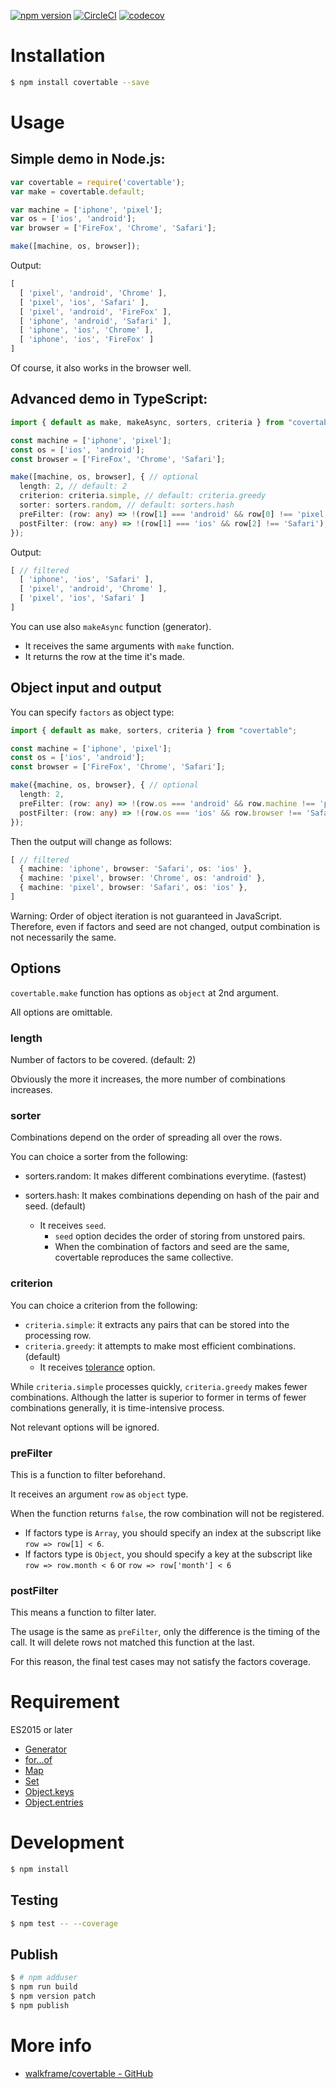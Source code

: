 [![npm version](https://badge.fury.io/js/covertable.svg)](https://badge.fury.io/js/covertable)
[![CircleCI](https://circleci.com/gh/walkframe/covertable.svg?style=shield)](https://circleci.com/gh/walkframe/covertable)
[![codecov](https://codecov.io/gh/walkframe/covertable/branch/master/graph/badge.svg)](https://codecov.io/gh/walkframe/covertable)

# Installation

```sh
$ npm install covertable --save
```

# Usage

## Simple demo in Node.js:

```javascript
var covertable = require('covertable');
var make = covertable.default;

var machine = ['iphone', 'pixel'];
var os = ['ios', 'android'];
var browser = ['FireFox', 'Chrome', 'Safari'];

make([machine, os, browser]);
```
Output:

```javascript
[
  [ 'pixel', 'android', 'Chrome' ],
  [ 'pixel', 'ios', 'Safari' ],
  [ 'pixel', 'android', 'FireFox' ],
  [ 'iphone', 'android', 'Safari' ],
  [ 'iphone', 'ios', 'Chrome' ],
  [ 'iphone', 'ios', 'FireFox' ]
]
```

Of course, it also works in the browser well.

## Advanced demo in TypeScript:

```typescript
import { default as make, makeAsync, sorters, criteria } from "covertable";

const machine = ['iphone', 'pixel'];
const os = ['ios', 'android'];
const browser = ['FireFox', 'Chrome', 'Safari'];

make([machine, os, browser], { // optional
  length: 2, // default: 2
  criterion: criteria.simple, // default: criteria.greedy
  sorter: sorters.random, // default: sorters.hash
  preFilter: (row: any) => !(row[1] === 'android' && row[0] !== 'pixel'), // default: null
  postFilter: (row: any) => !(row[1] === 'ios' && row[2] !== 'Safari'), // default: null
});
```

Output:

```typescript
[ // filtered
  [ 'iphone', 'ios', 'Safari' ],
  [ 'pixel', 'android', 'Chrome' ],
  [ 'pixel', 'ios', 'Safari' ]
]
```

You can use also `makeAsync` function (generator).
- It receives the same arguments with `make` function.
- It returns the row at the time it's made.

## Object input and output

You can specify `factors` as object type:

```typescript
import { default as make, sorters, criteria } from "covertable";

const machine = ['iphone', 'pixel'];
const os = ['ios', 'android'];
const browser = ['FireFox', 'Chrome', 'Safari'];

make({machine, os, browser}, { // optional
  length: 2,
  preFilter: (row: any) => !(row.os === 'android' && row.machine !== 'pixel'), // default: null
  postFilter: (row: any) => !(row.os === 'ios' && row.browser !== 'Safari'), // default: null
});
```

Then the output will change as follows:

```typescript
[ // filtered
  { machine: 'iphone', browser: 'Safari', os: 'ios' },
  { machine: 'pixel', browser: 'Chrome', os: 'android' },
  { machine: 'pixel', browser: 'Safari', os: 'ios' },
]
```

Warning: Order of object iteration is not guaranteed in JavaScript.
Therefore, even if factors and seed are not changed, output combination is not necessarily the same.

## Options
`covertable.make` function has options as `object` at 2nd argument.

All options are omittable.

### length
Number of factors to be covered. (default: 2)

Obviously the more it increases, the more number of combinations increases.

### sorter
Combinations depend on the order of spreading all over the rows.

You can choice a sorter from the following:

- sorters.random: It makes different combinations everytime. (fastest)
- sorters.hash: It makes combinations depending on hash of the pair and seed. (default)

  - It receives `seed`.
    - `seed` option decides the order of storing from unstored pairs.
    - When the combination of factors and seed are the same, covertable reproduces the same collective.

### criterion
You can choice a criterion from the following:

- `criteria.simple`: it extracts any pairs that can be stored into the processing row.
- `criteria.greedy`: it attempts to make most efficient combinations. (default)
  - It receives [tolerance](https://github.com/walkframe/covertable#tolerance) option.

While `criteria.simple` processes quickly, `criteria.greedy` makes fewer combinations.
Although the latter is superior to former in terms of fewer combinations generally, it is time-intensive process.

Not relevant options will be ignored.

### preFilter
This is a function to filter beforehand.

It receives an argument `row` as `object` type.

When the function returns `false`, the row combination will not be registered.
- If factors type is `Array`, you should specify an index at the subscript like `row => row[1] < 6`.
- If factors type is `Object`, you should specify a key at the subscript like `row => row.month < 6` or `row => row['month'] < 6`

### postFilter
This means a function to filter later.

The usage is the same as `preFilter`, only the difference is the timing of the call.
It will delete rows not matched this function at the last.

For this reason, the final test cases may not satisfy the factors coverage.

# Requirement

ES2015 or later

- [Generator](https://developer.mozilla.org/en-US/docs/Web/JavaScript/Guide/Iterators_and_Generators)
- [for...of](https://developer.mozilla.org/en-US/docs/Web/JavaScript/Reference/Statements/for...of)
- [Map](https://developer.mozilla.org/en-US/docs/Web/JavaScript/Reference/Global_Objects/Map)
- [Set](https://developer.mozilla.org/en-US/docs/Web/JavaScript/Reference/Global_Objects/Set)
- [Object.keys](https://developer.mozilla.org/en-US/docs/Web/JavaScript/Reference/Global_Objects/Object/keys)
- [Object.entries](https://developer.mozilla.org/en-US/docs/Web/JavaScript/Reference/Global_Objects/Object/entries)

# Development

```sh
$ npm install
```

## Testing
```sh
$ npm test -- --coverage
```

## Publish

```sh
$ # npm adduser
$ npm run build
$ npm version patch
$ npm publish
```

# More info

- [walkframe/covertable - GitHub](https://github.com/walkframe/covertable)

